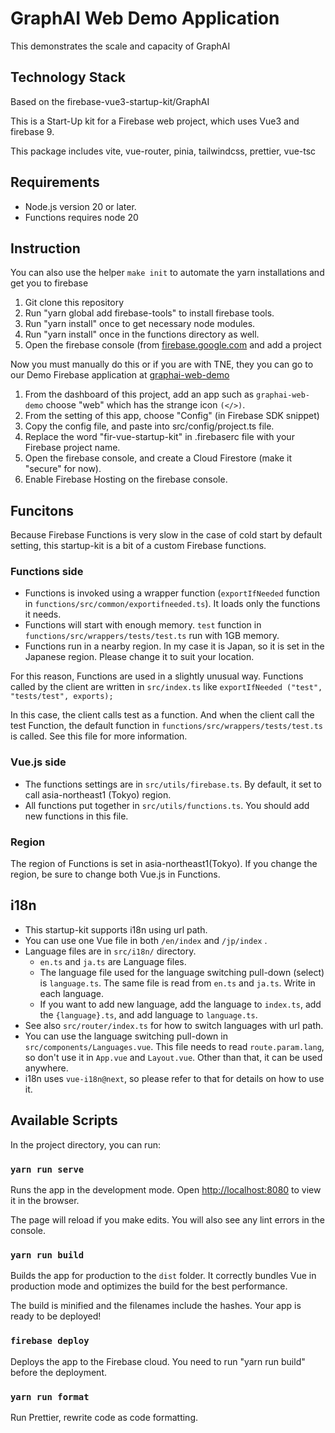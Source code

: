 # GraphAI Web Demo Application

This demonstrates the scale and capacity of GraphAI

## Technology Stack

Based on the firebase-vue3-startup-kit/GraphAI

This is a Start-Up kit for a Firebase web project, which uses Vue3 and firebase 9.

This package includes vite, vue-router, pinia, tailwindcss, prettier, vue-tsc

## Requirements

- Node.js version 20 or later.
- Functions requires node 20

## Instruction

You can also use the helper `make init` to automate the yarn installations and
get you to firebase

1. Git clone this repository
2. Run "yarn global add firebase-tools" to install firebase tools.
3. Run "yarn install" once to get necessary node modules.
4. Run "yarn install" once in the functions directory as well.
5. Open the firebase console (from
   [firebase.google.com](https://firebase.google.com) and add a project

Now you must manually do this or if you are with TNE, they you can go to our
Demo Firebase application at
[graphai-web-demo](https://console.firebase.google.com/u/2/project/graphai-web-demo/overview)

1. From the dashboard of this project, add an app such as `graphai-web-demo`
   choose "web" which has the strange icon `(</>)`.
1. From the setting of this app, choose "Config" (in Firebase SDK snippet)
1. Copy the config file, and paste into src/config/project.ts file.
1. Replace the word "fir-vue-startup-kit" in .firebaserc file with your Firebase
   project name.
1. Open the firebase console, and create a Cloud Firestore (make it "secure"
   for now).
1. Enable Firebase Hosting on the firebase console.

## Funcitons

Because Firebase Functions is very slow in the case of cold start by default
setting, this startup-kit is a bit of a custom Firebase functions.

### Functions side

- Functions is invoked using a wrapper function (`exportIfNeeded` function in
  `functions/src/common/exportifneeded.ts`). It loads only the functions it needs.
- Functions will start with enough memory. `test` function in
  `functions/src/wrappers/tests/test.ts` run with 1GB memory.
- Functions run in a nearby region. In my case it is Japan, so it is set in the
  Japanese region. Please change it to suit your location.

For this reason, Functions are used in a slightly unusual way. Functions called
by the client are written in `src/index.ts` like `exportIfNeeded ("test",
"tests/test", exports);`

In this case, the client calls test as a function. And when the client call the
test Function, the default function in `functions/src/wrappers/tests/test.ts` is
called. See this file for more information.

### Vue.js side

- The functions settings are in `src/utils/firebase.ts`. By default, it set to
  call asia-northeast1 (Tokyo) region.
- All functions put together in `src/utils/functions.ts`. You should add new
  functions in this file.

### Region

The region of Functions is set in asia-northeast1(Tokyo). If you change the
region, be sure to change both Vue.js in Functions.

## i18n

- This startup-kit supports i18n using url path.
- You can use one Vue file in both `/en/index` and `/jp/index` .
- Language files are in `src/i18n/` directory.
  - `en.ts` and `ja.ts` are Language files.
  - The language file used for the language switching pull-down (select) is
    `language.ts`. The same file is read from `en.ts` and `ja.ts`. Write in each
    language.
  - If you want to add new language, add the language to `index.ts`, add the
    `{language}.ts`, and add language to `language.ts`.
- See also `src/router/index.ts` for how to switch languages with url path.
- You can use the language switching pull-down in
  `src/components/Languages.vue`. This file needs to read `route.param.lang`, so
  don't use it in `App.vue` and `Layout.vue`. Other than that, it can be used
  anywhere.
- i18n uses `vue-i18n@next`, so please refer to that for details on how to use
  it.

## Available Scripts

In the project directory, you can run:

### `yarn run serve`

Runs the app in the development mode.
Open
[http://localhost:8080](http://localhost:8080) to view it in the browser.

The page will reload if you make edits.
You will also see any lint errors in
the console.

### `yarn run build`

Builds the app for production to the `dist` folder.
It correctly bundles Vue
in production mode and optimizes the build for the best performance.

The build is minified and the filenames include the hashes.
Your app is
ready to be deployed!

### `firebase deploy`

Deploys the app to the Firebase cloud. You need to run "yarn run build" before
the deployment.

### `yarn run format`

Run Prettier, rewrite code as code formatting.
